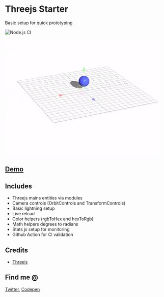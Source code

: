 # Threejs Starter

Basic setup for quick prototyping

![Node.js CI](https://github.com/iondrimba/obstacles/workflows/Node.js%20CI/badge.svg)

![Image Title](https://raw.githubusercontent.com/iondrimba/images/master/threejs-starter.gif)

## [Demo](https://iondrimba.github.io/threejs-starter/public/)

## Includes

* Threejs mains entities via modules
* Camera controls (OrbitControls and TransformControls)
* Basic lightning setup
* Live reload
* Color helpers (rgbToHex and hexToRgb)
* Math helpers degrees to radians
* Stats js setup for monitoring
* Github Action for CI validation

## Credits

* [Threejs](https://threejs.org/)

## Find me @

[Twitter](https://twitter.com/code__music), [Codepen](https://codepen.io/iondrimba/)
